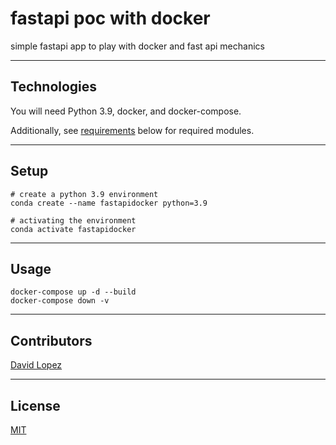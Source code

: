 # fastapi poc with docker

simple fastapi app to play with docker and fast api mechanics

---

## Technologies

You will need Python 3.9, docker, and docker-compose.

Additionally, see [requirements](./project/requirements.txt) below for required modules.

---

## Setup


```
# create a python 3.9 environment
conda create --name fastapidocker python=3.9 

# activating the environment
conda activate fastapidocker
```

---

## Usage

```
docker-compose up -d --build
docker-compose down -v

```

---

## Contributors

[David Lopez](https://github.com/sububer)

---

## License

[MIT](./LICENSE)